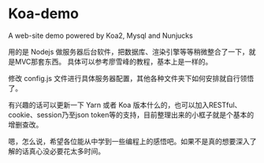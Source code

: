 # Koa-demo
A web-site demo powered by Koa2, Mysql and Nunjucks

用的是 Nodejs 做服务器后台软件，把数据库、渲染引擎等等稍微整合了一下，就是MVC那套东西。
具体可以参考廖雪峰的教程，基本上是一样的。

修改 config.js 文件进行具体服务器配置，其他各种文件夹下如何安排就自行领悟了。

有兴趣的话可以更新一下 Yarn 或者 Koa 版本什么的，也可以加入RESTful、cookie、session乃至json token等的支持，目前整理出来的小框子就是个基本的增删查改。

嗯，怎么说，希望各位能从中学到一些编程上的感悟吧。如果不是真的想要深入了解的话真心没必要花太多时间。
